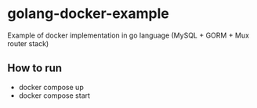 # golang-docker-example
Example of docker implementation in go language (MySQL + GORM + Mux router stack)

## How to run
- docker compose up
- docker compose start
